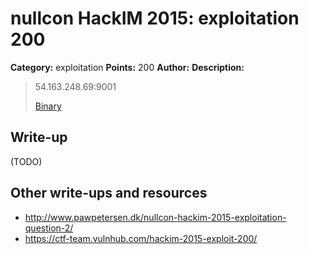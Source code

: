 # nullcon HackIM 2015: exploitation 200

**Category:** exploitation
**Points:** 200
**Author:**
**Description:**

> 54.163.248.69:9001
>
>	[Binary](sbox.tar.gz)

## Write-up

(TODO)

## Other write-ups and resources

* <http://www.pawpetersen.dk/nullcon-hackim-2015-exploitation-question-2/>
* <https://ctf-team.vulnhub.com/hackim-2015-exploit-200/>

